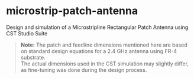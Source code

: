 # microstrip-patch-antenna
Design and simulation of a Microstripline Rectangular Patch Antenna using CST Studio Suite
> **Note:** The patch and feedline dimensions mentioned here are based on standard design equations for a 2.4 GHz antenna using FR-4 substrate.  
> The actual dimensions used in the CST simulation may slightly differ, as fine-tuning was done during the design process.
